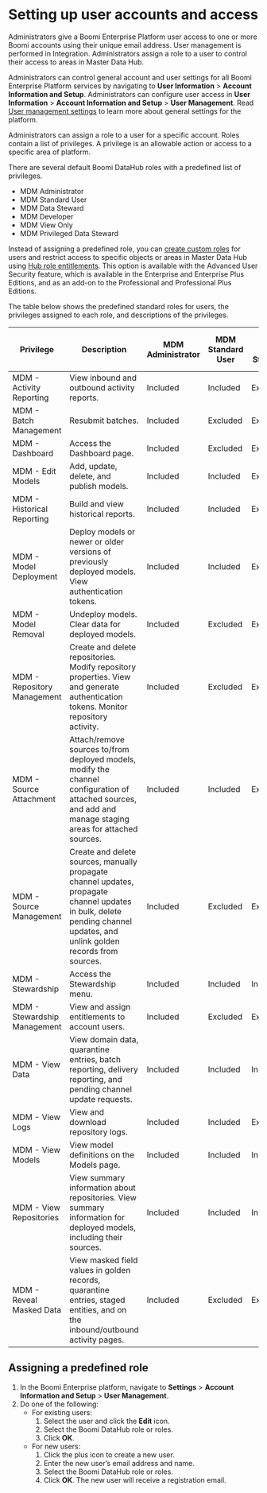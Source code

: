 # Setting up user accounts and access 

<head>
  <meta name="guidename" content="DataHub"/>
  <meta name="context" content="GUID-5f47b2da-d5cc-4c88-bdfd-0a255d69323a"/>
</head>

Administrators give a Boomi Enterprise Platform user access to one or more Boomi accounts using their unique email address. User management is performed in Integration. Administrators assign a role to a user to control their access to areas in Master Data Hub.

Administrators can control general account and user settings for all Boomi Enterprise Platform services by navigating to **User Information** \> **Account Information and Setup**. Administrators can configure user access in **User Information** \> **Account Information and Setup** \> **User Management**. Read [User management settings](/docs/Atomsphere/Platform/r-atm-User_management_baf961e2-b480-4fca-a3f5-8262aed6c031.md) to learn more about general settings for the platform.

Administrators can assign a role to a user for a specific account. Roles contain a list of privileges. A privilege is an allowable action or access to a specific area of platform.

There are several default Boomi DataHub roles with a predefined list of privileges.

-  MDM Administrator
-  MDM Standard User
-  MDM Data Steward
-  MDM Developer
-  MDM View Only
-  MDM Privileged Data Steward

Instead of assigning a predefined role, you can [create custom roles](/docs/Atomsphere/Master%20Data%20Hub/Getting%20started/t-hub-Creating_custom_roles_10e7d3e0-11fc-11ee-be56-0242ac120002.md) for users and restrict access to specific objects or areas in Master Data Hub using [Hub role entitlements](docs/Atomsphere/Master%20Data%20Hub/Getting%20started/t-hub-Creating_Hub_Role_Entitlements_06d21275-b0c6-4854-abef-5782326aa85b.md). This option is available with the Advanced User Security feature, which is available in the Enterprise and Enterprise Plus Editions, and as an add-on to the Professional and Professional Plus Editions.

The table below shows the predefined standard roles for users, the privileges assigned to each role, and descriptions of the privileges.

|Privilege|Description|MDM Administrator|MDM Standard User|MDM Data Steward|MDM Developer|MDM View Only| MDM Privileged Data Steward|
|---------|-----------|-----------------|-----------------|----------------|-------------|-------------|--------|
|MDM - Activity Reporting|View inbound and outbound activity reports.|Included|Included|Excluded|Included|Excluded|Excluded|
|MDM - Batch Management|Resubmit batches.|Included|Excluded|Excluded|Excluded|Excluded|Excluded|
|MDM - Dashboard|Access the Dashboard page.|Included|Excluded|Excluded|Excluded|Excluded|Excluded|
|MDM - Edit Models|Add, update, delete, and publish models.|Included|Included|Excluded|Included|Excluded|Excluded|
|MDM - Historical Reporting|Build and view historical reports.|Included|Included|Excluded|Included|Excluded|Excluded|
|MDM - Model Deployment|Deploy models or newer or older versions of previously deployed models. View authentication tokens.|Included|Included|Excluded|Included|Excluded|Excluded|
|MDM - Model Removal|Undeploy models. Clear data for deployed models.|Included|Excluded|Excluded|Excluded|Excluded|Excluded|
|MDM - Repository Management|Create and delete repositories. Modify repository properties. View and generate authentication tokens. Monitor repository activity.|Included|Excluded|Excluded|Excluded|Excluded|Excluded|
|MDM - Source Attachment|Attach/remove sources to/from deployed models, modify the channel configuration of attached sources, and add and manage staging areas for attached sources.|Included|Included|Excluded|Included|Excluded|Excluded
|MDM - Source Management|Create and delete sources, manually propagate channel updates, propagate channel updates in bulk, delete pending channel updates, and unlink golden records from sources.|Included|Excluded|Excluded|Excluded|Excluded|Excluded|
|MDM - Stewardship|Access the Stewardship menu.|Included|Included|Included|Excluded|Excluded|Included|
|MDM - Stewardship Management|View and assign entitlements to account users.|Included|Excluded|Excluded|Excluded|Excluded|Excluded|
|MDM - View Data|View domain data, quarantine entries, batch reporting, delivery reporting, and pending channel update requests.|Included|Included|Included|Excluded|Excluded|Included|
|MDM - View Logs|View and download repository logs.|Included|Included|Excluded|Included|Excluded|Excluded|
|MDM - View Models|View model definitions on the Models page.|Included|Included|Included|Included|Included|Included|
|MDM - View Repositories|View summary information about repositories. View summary information for deployed models, including their sources.|Included|Included|Included|Included|Included|Included|
|MDM - Reveal Masked Data | View masked field values in golden records, quarantine entries, staged entities, and on the inbound/outbound activity pages. |Included|Excluded|Excluded|Excluded|Excluded|Included

## Assigning a predefined role 

1.  In the Boomi Enterprise platform, navigate to **Settings** \> **Account Information and Setup** \> **User Management**.
2.  Do one of the following:
    -   For existing users:
        1.  Select the user and click the **Edit** icon.
        2.  Select the Boomi DataHub role or roles.
        3.  Click **OK**.
    -   For new users:
        1.  Click the plus icon to create a new user.
        2.  Enter the new user’s email address and name.
        3.  Select the Boomi DataHub role or roles.
        4.  Click **OK**. The new user will receive a registration email.